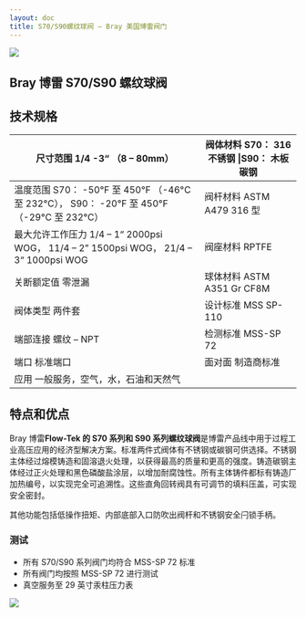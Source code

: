 ```yaml
---
layout: doc
title: S70/S90螺纹球阀 – Bray 美国博雷阀门
---
```


![](/2022/12/download-5.png)

## Bray 博雷 S70/S90 螺纹球阀

## 技术规格

| 尺寸范围 1/4 -3“ （8 – 80mm）                                                              | 阀体材料 S70： 316 不锈钢 \|S90： 木板碳钢 |
| ------------------------------------------------------------------------------------------ | ------------------------------------------ |
| 温度范围 S70： -50°F 至 450°F （-46°C 至 232°C）， S90： -20°F 至 450°F （-29°C 至 232°C） | 阀杆材料 ASTM A479 316 型                  |
| 最大允许工作压力 1/4 – 1“ 2000psi WOG， 11/4 – 2” 1500psi WOG， 21/4 – 3“ 1000psi WOG      | 阀座材料 RPTFE                             |
| 关断额定值 零泄漏                                                                          | 球体材料 ASTM A351 Gr CF8M                 |
| 阀体类型 两件套                                                                            | 设计标准 MSS SP-110                        |
| 端部连接 螺纹 – NPT                                                                        | 检测标准 MSS-SP 72                         |
| 端口 标准端口                                                                              | 面对面 制造商标准                          |
| 应用 一般服务，空气，水，石油和天然气                                                      |                                            |

## 特点和优点

Bray 博雷**Flow-Tek 的 S70 系列和 S90 系列螺纹球阀**是博雷产品线中用于过程工业高压应用的经济型解决方案。标准两件式阀体有不锈钢或碳钢可供选择。不锈钢主体经过熔模铸造和固溶退火处理，以获得最高的质量和更高的强度。铸造碳钢主体经过正火处理和黑色磷酸盐涂层，以增加耐腐蚀性。所有主体铸件都标有铸造厂加热编号，以实现完全可追溯性。这些直角回转阀具有可调节的填料压盖，可实现安全密封。

其他功能包括低操作扭矩、内部底部入口防吹出阀杆和不锈钢安全闩锁手柄。

### 测试

- 所有 S70/S90 系列阀门均符合 MSS-SP 72 标准
- 所有阀门均按照 MSS-SP 72 进行测试
- 真空服务至 29 英寸汞柱压力表

![](/2022/12/%E6%88%AA%E5%B1%8F2022-12-02-%E4%B8%8B%E5%8D%884.30.47-1024x647.png)
